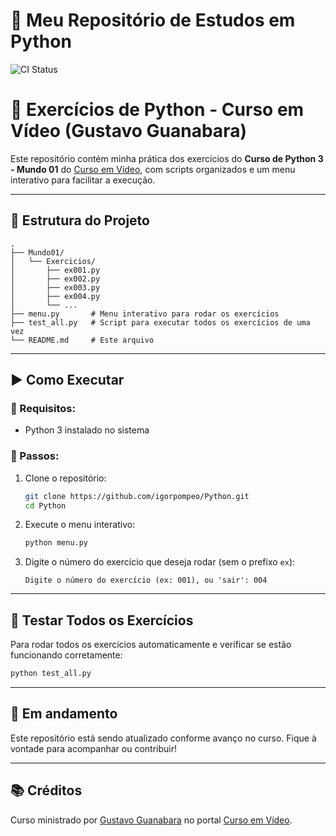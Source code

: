 # 🚀 Meu Repositório de Estudos em Python

![CI Status](https://github.com/igorpompeo/Python/actions/workflows/python-test.yml/badge.svg)


# 🐍 Exercícios de Python - Curso em Vídeo (Gustavo Guanabara)

Este repositório contém minha prática dos exercícios do **Curso de Python 3 - Mundo 01** do [Curso em Vídeo](https://www.cursoemvideo.com/curso/python-3-mundo-1/), com scripts organizados e um menu interativo para facilitar a execução.

---

## 📁 Estrutura do Projeto

```text
.
├── Mundo01/
│   └── Exercicios/
│       ├── ex001.py
│       ├── ex002.py
│       ├── ex003.py
│       ├── ex004.py
│       └── ...
├── menu.py       # Menu interativo para rodar os exercícios
├── test_all.py   # Script para executar todos os exercícios de uma vez
└── README.md     # Este arquivo
```

---

## ▶️ Como Executar

### 🔹 Requisitos:
- Python 3 instalado no sistema

### 🔹 Passos:

1. Clone o repositório:
   ```bash
   git clone https://github.com/igorpompeo/Python.git
   cd Python
   ```

2. Execute o menu interativo:
   ```bash
   python menu.py
   ```

3. Digite o número do exercício que deseja rodar (sem o prefixo `ex`):
   ```
   Digite o número do exercício (ex: 001), ou 'sair': 004
   ```

---

## 🧪 Testar Todos os Exercícios

Para rodar todos os exercícios automaticamente e verificar se estão funcionando corretamente:

```bash
python test_all.py
```

---

## 🚧 Em andamento

Este repositório está sendo atualizado conforme avanço no curso. Fique à vontade para acompanhar ou contribuir!

---

## 📚 Créditos

Curso ministrado por [Gustavo Guanabara](https://github.com/gustavoguanabara) no portal [Curso em Vídeo](https://www.cursoemvideo.com/).
